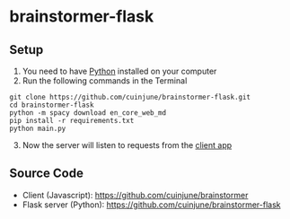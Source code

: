 # brainstormer-flask

## Setup
1. You need to have [Python](https://realpython.com/installing-python/) installed on your computer
2. Run the following commands in the Terminal
```
git clone https://github.com/cuinjune/brainstormer-flask.git
cd brainstormer-flask
python -m spacy download en_core_web_md
pip install -r requirements.txt
python main.py
```
3. Now the server will listen to requests from the [client app](https://github.com/cuinjune/brainstormer)

## Source Code
* Client (Javascript): https://github.com/cuinjune/brainstormer
* Flask server (Python): https://github.com/cuinjune/brainstormer-flask
